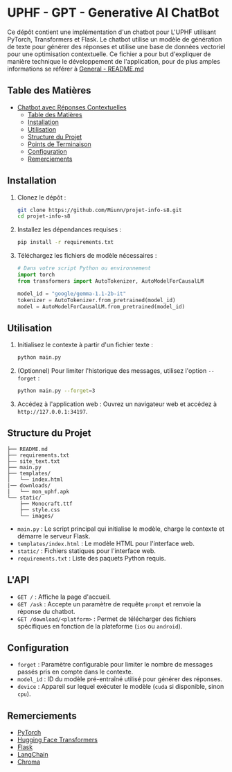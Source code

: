 # UPHF - GPT - Generative AI ChatBot

Ce dépôt contient une implémentation d'un chatbot pour L'UPHF utilisant PyTorch, Transformers et Flask. Le chatbot utilise un modèle de génération de texte pour générer des réponses et utilise une base de données vectoriel pour une optimisation contextuelle.
Ce fichier a pour but d'expliquer de manière technique le développement de l'application, pour de plus amples informations se référer à [General - README.md](https://github.com/Miunn/projet-info-s8/blob/master/README.md)

## Table des Matières
- [Chatbot avec Réponses Contextuelles](#chatbot-avec-réponses-contextuelles)
  - [Table des Matières](#table-des-matières)
  - [Installation](#installation)
  - [Utilisation](#utilisation)
  - [Structure du Projet](#structure-du-projet)
  - [Points de Terminaison](#points-de-terminaison)
  - [Configuration](#configuration)
  - [Remerciements](#remerciements)

## Installation

1. Clonez le dépôt :
    ```bash
    git clone https://github.com/Miunn/projet-info-s8.git
    cd projet-info-s8
    ```

2. Installez les dépendances requises :
    ```bash
    pip install -r requirements.txt
    ```

3. Téléchargez les fichiers de modèle nécessaires :
    ```python
    # Dans votre script Python ou environnement
    import torch
    from transformers import AutoTokenizer, AutoModelForCausalLM

    model_id = "google/gemma-1.1-2b-it"
    tokenizer = AutoTokenizer.from_pretrained(model_id)
    model = AutoModelForCausalLM.from_pretrained(model_id)
    ```

## Utilisation

1. Initialisez le contexte à partir d'un fichier texte :
    ```bash
    python main.py
    ```

2. (Optionnel) Pour limiter l'historique des messages, utilisez l'option `--forget` :
    ```bash
    python main.py --forget=3
    ```

3. Accédez à l'application web :
    Ouvrez un navigateur web et accédez à `http://127.0.0.1:34197`.

## Structure du Projet

```plaintext
├── README.md
├── requirements.txt
├── site_text.txt
├── main.py
├── templates/
│   └── index.html
|── downloads/
|   └── mon_uphf.apk
└── static/
    ├── Monocraft.ttf
    ├── style.css
    └── images/
```

- `main.py` : Le script principal qui initialise le modèle, charge le contexte et démarre le serveur Flask.
- `templates/index.html` : Le modèle HTML pour l'interface web.
- `static/` : Fichiers statiques pour l'interface web.
- `requirements.txt` : Liste des paquets Python requis.

## L'API

- `GET /` : Affiche la page d'accueil.
- `GET /ask` : Accepte un paramètre de requête `prompt` et renvoie la réponse du chatbot.
- `GET /download/<platform>` : Permet de télécharger des fichiers spécifiques en fonction de la plateforme (`ios` ou `android`).

## Configuration

- `forget` : Paramètre configurable pour limiter le nombre de messages passés pris en compte dans le contexte.
- `model_id` : ID du modèle pré-entraîné utilisé pour générer des réponses.
- `device` : Appareil sur lequel exécuter le modèle (`cuda` si disponible, sinon `cpu`).

## Remerciements

- [PyTorch](https://pytorch.org/)
- [Hugging Face Transformers](https://huggingface.co/transformers/)
- [Flask](https://flask.palletsprojects.com/)
- [LangChain](https://github.com/hwchase17/langchain)
- [Chroma](https://github.com/langchain-community/langchain-community)
